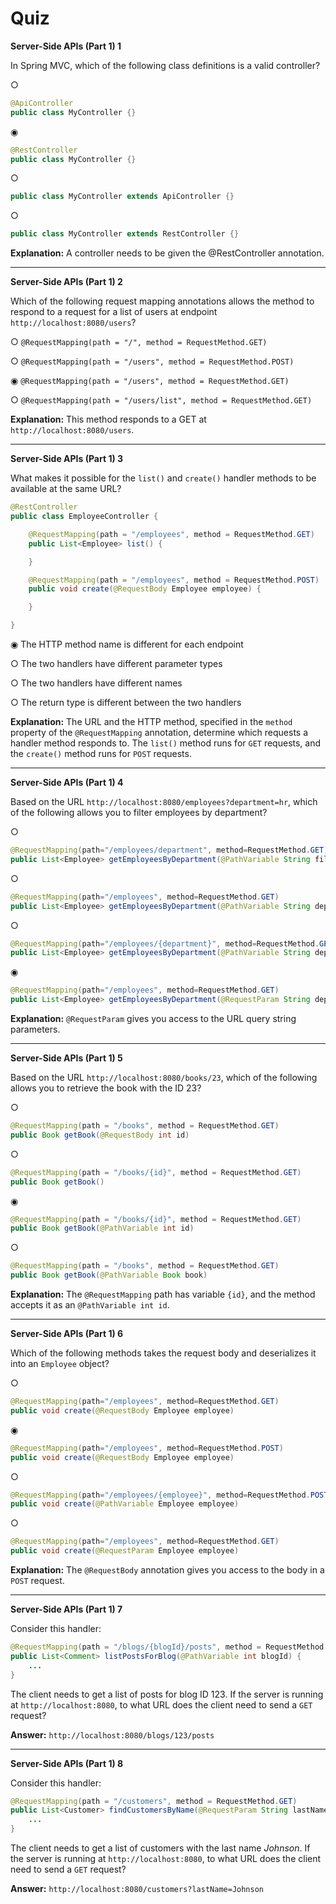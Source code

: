 # Quiz

**Server-Side APIs (Part 1) 1**

In Spring MVC, which of the following class definitions is a valid controller?

○ 
```java
@ApiController
public class MyController {}
```

◉ 
```java
@RestController
public class MyController {}
```

○ 
```java
public class MyController extends ApiController {}
```

○ 
```java
public class MyController extends RestController {}
```

**Explanation:** A controller needs to be given the @RestController annotation.

---

**Server-Side APIs (Part 1) 2**

Which of the following request mapping annotations allows the method to respond to a request for a list of users at endpoint `http://localhost:8080/users`?

○ `@RequestMapping(path = "/", method = RequestMethod.GET)`

○ `@RequestMapping(path = "/users", method = RequestMethod.POST)`

◉ `@RequestMapping(path = "/users", method = RequestMethod.GET)`

○ `@RequestMapping(path = "/users/list", method = RequestMethod.GET)`

**Explanation:** This method responds to a GET at `http://localhost:8080/users`.

---

**Server-Side APIs (Part 1) 3**

What makes it possible for the `list()` and `create()` handler methods to be available at the same URL?

```java
@RestController
public class EmployeeController {

    @RequestMapping(path = "/employees", method = RequestMethod.GET)
    public List<Employee> list() {

    }

    @RequestMapping(path = "/employees", method = RequestMethod.POST)
    public void create(@RequestBody Employee employee) {

    }

}
```

◉ The HTTP method name is different for each endpoint

○ The two handlers have different parameter types

○ The two handlers have different names

○ The return type is different between the two handlers

**Explanation:** The URL and the HTTP method, specified in the `method` property of the `@RequestMapping` annotation, determine which requests a handler method responds to. The `list()` method runs for `GET` requests, and the `create()` method runs for `POST` requests.

---

**Server-Side APIs (Part 1) 4**

Based on the URL `http://localhost:8080/employees?department=hr`, which of the following allows you to filter employees by department?

○ 
```java
@RequestMapping(path="/employees/department", method=RequestMethod.GET)
public List<Employee> getEmployeesByDepartment(@PathVariable String filter)
```

○ 
```java
@RequestMapping(path="/employees", method=RequestMethod.GET)
public List<Employee> getEmployeesByDepartment(@PathVariable String department)
```

○ 
```java
@RequestMapping(path="/employees/{department}", method=RequestMethod.GET)
public List<Employee> getEmployeesByDepartment(@PathVariable String department)
```

◉ 
```java
@RequestMapping(path="/employees", method=RequestMethod.GET)
public List<Employee> getEmployeesByDepartment(@RequestParam String department)
```

**Explanation:** `@RequestParam` gives you access to the URL query string parameters.

---

**Server-Side APIs (Part 1) 5**

Based on the URL `http://localhost:8080/books/23`, which of the following allows you to retrieve the book with the ID 23?

○ 
```java
@RequestMapping(path = "/books", method = RequestMethod.GET)
public Book getBook(@RequestBody int id)
```

○ 
```java
@RequestMapping(path = "/books/{id}", method = RequestMethod.GET)
public Book getBook()
```

◉ 
```java
@RequestMapping(path = "/books/{id}", method = RequestMethod.GET)
public Book getBook(@PathVariable int id)
```

○ 
```java
@RequestMapping(path = "/books", method = RequestMethod.GET)
public Book getBook(@PathVariable Book book)
```

**Explanation:** The `@RequestMapping` path has variable `{id}`, and the method accepts it as an `@PathVariable int id`.

---

**Server-Side APIs (Part 1) 6**

Which of the following methods takes the request body and deserializes it into an `Employee` object?

○ 
```java
@RequestMapping(path="/employees", method=RequestMethod.GET)
public void create(@RequestBody Employee employee)
```

◉ 
```java
@RequestMapping(path="/employees", method=RequestMethod.POST)
public void create(@RequestBody Employee employee)
```

○ 
```java
@RequestMapping(path="/employees/{employee}", method=RequestMethod.POST)
public void create(@PathVariable Employee employee)
```

○ 
```java
@RequestMapping(path="/employees", method=RequestMethod.GET)
public void create(@RequestParam Employee employee)
```

**Explanation:** The `@RequestBody` annotation gives you access to the body in a `POST` request.

---

**Server-Side APIs (Part 1) 7**

Consider this handler:

```java
@RequestMapping(path = "/blogs/{blogId}/posts", method = RequestMethod.GET)
public List<Comment> listPostsForBlog(@PathVariable int blogId) {
    ...
}
```

The client needs to get a list of posts for blog ID 123. If the server is running at `http://localhost:8080`, to what URL does the client need to send a `GET` request?

**Answer:** `http://localhost:8080/blogs/123/posts`

---

**Server-Side APIs (Part 1) 8**

Consider this handler:

```java
@RequestMapping(path = "/customers", method = RequestMethod.GET)
public List<Customer> findCustomersByName(@RequestParam String lastName) {
    ...
}
```

The client needs to get a list of customers with the last name _Johnson_. If the server is running at `http://localhost:8080`, to what URL does the client need to send a `GET` request?

**Answer:** `http://localhost:8080/customers?lastName=Johnson`